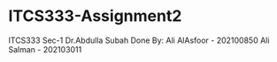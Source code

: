 # ITCS333-Assignment2
ITCS333 Sec-1
Dr.Abdulla Subah
Done By:
Ali AlAsfoor - 202100850
Ali Salman   - 202103011
